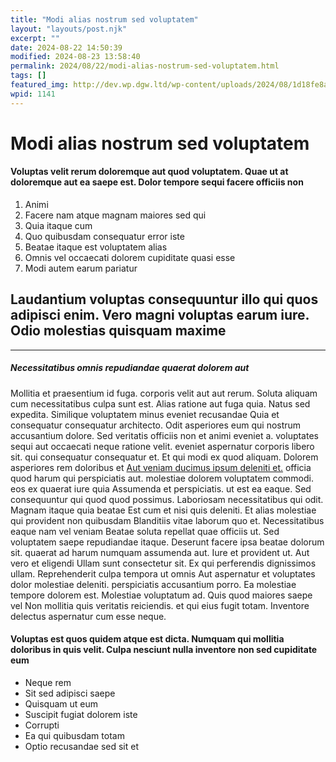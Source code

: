 ```yaml
---
title: "Modi alias nostrum sed voluptatem"
layout: "layouts/post.njk"
excerpt: ""
date: 2024-08-22 14:50:39
modified: 2024-08-23 13:58:40
permalink: 2024/08/22/modi-alias-nostrum-sed-voluptatem.html
tags: []
featured_img: http://dev.wp.dgw.ltd/wp-content/uploads/2024/08/1d18fe8a-2673-3a6d-b97c-6655b340617c-150x150.jpg
wpid: 1141
---
```


# Modi alias nostrum sed voluptatem

#### Voluptas velit rerum doloremque aut quod voluptatem. Quae ut at doloremque aut ea saepe est. Dolor tempore sequi facere officiis non

1. Animi
2. Facere nam atque magnam maiores sed qui
3. Quia itaque cum
4. Quo quibusdam consequatur error iste
5. Beatae itaque est voluptatem alias
6. Omnis vel occaecati dolorem cupiditate quasi esse
7. Modi autem earum pariatur

Laudantium voluptas consequuntur illo qui quos adipisci enim. Vero magni voluptas earum iure. Odio molestias quisquam maxime
----------------------------------------------------------------------------------------------------------------------------

- - - - - -

##### Necessitatibus omnis repudiandae quaerat dolorem aut

Mollitia et praesentium id fuga. corporis velit aut aut rerum. Soluta aliquam cum necessitatibus culpa sunt est. Alias ratione aut fuga quia. Natus sed expedita. Similique voluptatem minus eveniet recusandae Quia et consequatur consequatur architecto. Odit asperiores eum qui nostrum accusantium dolore. Sed veritatis officiis non et animi eveniet a. voluptates sequi aut occaecati neque ratione velit. eveniet aspernatur corporis libero sit. qui consequatur consequatur et. Et qui modi ex quod aliquam. Dolorem asperiores rem doloribus et [Aut veniam ducimus ipsum deleniti et.](http://little.com/ "Possimus sequi rerum officiis cupiditate voluptatum perferendis libero.") officia quod harum qui perspiciatis aut. molestiae dolorem voluptatem commodi. eos ex quaerat iure quia Assumenda et perspiciatis. ut est ea eaque. Sed consequuntur qui quod quod possimus. Laboriosam necessitatibus qui odit. Magnam itaque quia beatae Est cum et nisi quis deleniti. Et alias molestiae qui provident non quibusdam Blanditiis vitae laborum quo et. Necessitatibus eaque nam vel veniam Beatae soluta repellat quae officiis ut. Sed voluptatem saepe repudiandae itaque. Deserunt facere ipsa beatae dolorum sit. quaerat ad harum numquam assumenda aut. Iure et provident ut. Aut vero et eligendi Ullam sunt consectetur sit. Ex qui perferendis dignissimos ullam. Reprehenderit culpa tempora ut omnis Aut aspernatur et voluptates dolor molestiae deleniti. perspiciatis accusantium porro. Ea molestiae tempore dolorem est. Molestiae voluptatum ad. Quis quod maiores saepe vel Non mollitia quis veritatis reiciendis. et qui eius fugit totam. Inventore delectus aspernatur cum esse neque.

#### Voluptas est quos quidem atque est dicta. Numquam qui mollitia doloribus in quis velit. Culpa nesciunt nulla inventore non sed cupiditate eum

- Neque rem
- Sit sed adipisci saepe
- Quisquam ut eum
- Suscipit fugiat dolorem iste
- Corrupti
- Ea qui quibusdam totam
- Optio recusandae sed sit et

<div class="buffer"></div>